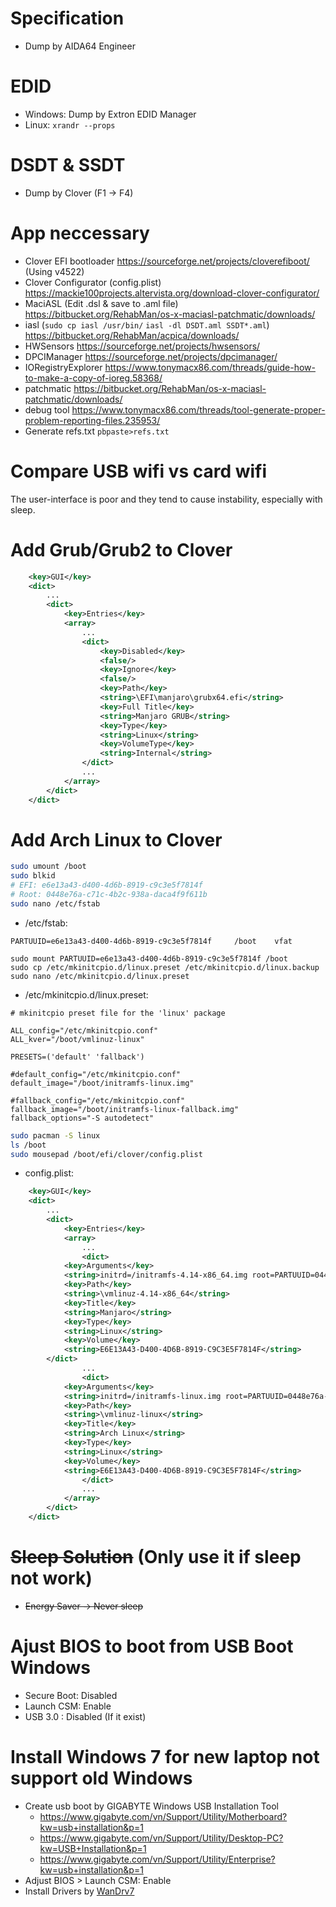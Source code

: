 # Specification
- Dump by AIDA64 Engineer

# EDID
- Windows: Dump by Extron EDID Manager
- Linux: `xrandr --props`

# DSDT & SSDT
- Dump by Clover (F1 -> F4)

# App neccessary
- Clover EFI bootloader https://sourceforge.net/projects/cloverefiboot/ (Using v4522)
- Clover Configurator (config.plist) https://mackie100projects.altervista.org/download-clover-configurator/
- MaciASL (Edit .dsl & save to .aml file) https://bitbucket.org/RehabMan/os-x-maciasl-patchmatic/downloads/
- iasl (`sudo cp iasl /usr/bin/` `iasl -dl DSDT.aml SSDT*.aml`) https://bitbucket.org/RehabMan/acpica/downloads/
- HWSensors https://sourceforge.net/projects/hwsensors/
- DPCIManager https://sourceforge.net/projects/dpcimanager/
- IORegistryExplorer https://www.tonymacx86.com/threads/guide-how-to-make-a-copy-of-ioreg.58368/
- patchmatic https://bitbucket.org/RehabMan/os-x-maciasl-patchmatic/downloads/
- debug tool https://www.tonymacx86.com/threads/tool-generate-proper-problem-reporting-files.235953/
- Generate refs.txt `pbpaste>refs.txt`

# Compare USB wifi vs card wifi

The user-interface is poor and they tend to cause instability, especially with sleep.

# Add Grub/Grub2 to Clover

```xml
	<key>GUI</key>
	<dict>
        ...
		<dict>
			<key>Entries</key>
			<array>
                ...
				<dict>
					<key>Disabled</key>
					<false/>
					<key>Ignore</key>
					<false/>
					<key>Path</key>
					<string>\EFI\manjaro\grubx64.efi</string>
					<key>Full Title</key>
					<string>Manjaro GRUB</string>
					<key>Type</key>
					<string>Linux</string>
					<key>VolumeType</key>
					<string>Internal</string>
				</dict>
                ...
			</array>
		</dict>
	</dict>
```

# Add Arch Linux to Clover

```bash
sudo umount /boot
sudo blkid
# EFI: e6e13a43-d400-4d6b-8919-c9c3e5f7814f
# Root: 0448e76a-c71c-4b2c-938a-daca4f9f611b
sudo nano /etc/fstab
```

- /etc/fstab:
```
PARTUUID=e6e13a43-d400-4d6b-8919-c9c3e5f7814f     /boot    vfat
```

```
sudo mount PARTUUID=e6e13a43-d400-4d6b-8919-c9c3e5f7814f /boot
sudo cp /etc/mkinitcpio.d/linux.preset /etc/mkinitcpio.d/linux.backup
sudo nano /etc/mkinitcpio.d/linux.preset
```

- /etc/mkinitcpio.d/linux.preset:
```
# mkinitcpio preset file for the 'linux' package

ALL_config="/etc/mkinitcpio.conf"
ALL_kver="/boot/vmlinuz-linux"

PRESETS=('default' 'fallback')

#default_config="/etc/mkinitcpio.conf"
default_image="/boot/initramfs-linux.img"

#fallback_config="/etc/mkinitcpio.conf"
fallback_image="/boot/initramfs-linux-fallback.img"
fallback_options="-S autodetect"
```

```bash
sudo pacman -S linux
ls /boot
sudo mousepad /boot/efi/clover/config.plist
```

- config.plist:
```xml
	<key>GUI</key>
	<dict>
        ...
		<dict>
			<key>Entries</key>
			<array>
                ...
                <dict>
			<key>Arguments</key>
			<string>initrd=/initramfs-4.14-x86_64.img root=PARTUUID=0448e76a-c71c-4b2c-938a-daca4f9f611b rw quiet</string>
			<key>Path</key>
			<string>\vmlinuz-4.14-x86_64</string>
			<key>Title</key>
			<string>Manjaro</string>
			<key>Type</key>
			<string>Linux</string>
			<key>Volume</key>
			<string>E6E13A43-D400-4D6B-8919-C9C3E5F7814F</string>
		</dict>
                ...
                <dict>
			<key>Arguments</key>
			<string>initrd=/initramfs-linux.img root=PARTUUID=0448e76a-c71c-4b2c-938a-daca4f9f611b rw quiet</string>
			<key>Path</key>
			<string>\vmlinuz-linux</string>
			<key>Title</key>
			<string>Arch Linux</string>
			<key>Type</key>
			<string>Linux</string>
			<key>Volume</key>
			<string>E6E13A43-D400-4D6B-8919-C9C3E5F7814F</string>
                </dict>
                ...
			</array>
		</dict>
	</dict>
```

# ~~Sleep Solution~~ (Only use it if sleep not work)
- ~~Energy Saver -> Never sleep~~

# Ajust BIOS to boot from USB Boot Windows

- Secure Boot: Disabled
- Launch CSM: Enable
- USB 3.0 : Disabled (If it exist)

# Install Windows 7 for new laptop not support old Windows
- Create usb boot by GIGABYTE Windows USB Installation Tool
  + https://www.gigabyte.com/vn/Support/Utility/Motherboard?kw=usb+installation&p=1
  + https://www.gigabyte.com/vn/Support/Utility/Desktop-PC?kw=USB+Installation&p=1
  + https://www.gigabyte.com/vn/Support/Utility/Enterprise?kw=usb+installation&p=1
- Adjust BIOS > Launch CSM: Enable
- Install Drivers by [WanDrv7](https://www.itsk.com/thread-392206-1-1.html)
